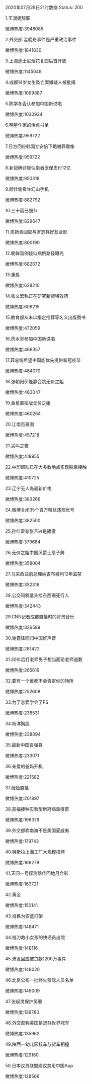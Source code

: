 2020年07月28日21时数据
Status: 200

1.王漫妮辞职

微博热度:3948085

2.外交部 孟晚舟事件是严重政治事件

微博热度:1841830

3.上海迪士尼烟花复园后首开放

微博热度:1145048

4.成都14岁女生坠亡案嫌疑人被批捕

微博热度:1099887

5.陈学冬否认参加中国新说唱

微博热度:1030934

6.明星作家的治愈书单

微博热度:959722

7.日方回应韩国立安倍下跪谢罪雕像

微博热度:959722

8.新冠确诊疑似患者医保支付12亿

微博热度:950318

9.顾佳偷看许幻山手机

微博热度:882792

10.三十而已细节

微博热度:829647

11.周扬青回应与罗志祥好友合影

微博热度:800190

12.朝鲜首例疑似病例路径曝光

微博热度:682672

13.重启

微博热度:628210

14.张文宏称正在研究新冠特效药

微博热度:609215

15.教育部从未以指定推荐等名义出版图书

微博热度:472059

16.药水哥参加中国新说唱

微博热度:466357

17.菲总统希望中国能优先提供新冠疫苗

微博热度:464070

18.张朝阳伊能静合跳无价之姐

微博热度:463047

19.金星直拍版无价之姐

微博热度:460264

20.江南百景图

微博热度:457218

21.尖叫之夜

微博热度:418955

22.中印部队已在大多数地点实现脱离接触

微博热度:410725

23.辽宁无人岛最新价格

微博热度:383266

24.微博关闭35个百万粉丝违规账号

微博热度:382500

25.孙红雷夸张艺兴是骄傲

微博热度:379684

26.无价之姐中国风爵士扇子舞

微博热度:358004

27.马来西亚前总理纳吉布被判12年监禁

微博热度:352316

28.公交司机低头捡东西碾死行人

微博热度:342443

29.CNN记者成都直播时的背景音乐

微博热度:326589

30.谢霆锋回归中国好声音

微博热度:281422

31.20年后打老师男子想当面给老师道歉

微博热度:265619

32.要有一个谁都不会否定你的场所

微博热度:252608

33.为了恋爱学会了PS

微博热度:238531

34.杨洋胸肌

微博热度:238094

35.最新中国百强县

微博热度:233071

36.亲爱的爸妈开机

微博热度:221582

37.薇娅直播

微博热度:201897

38.高福接种实验型新冠病毒疫苗

微博热度:198379

39.外交部称南海不是美国夏威夷

微博热度:179743

40.特斯拉上海工厂大规模招聘

微博热度:166279

41.天问一号探测器传回地月合影

微博热度:163721

42.黄金

微博热度:150141

43.肖枫为安蓝打架

微博热度:148471

44.挡刀救小女孩的快递员出院

微博热度:148116

45.浦发回应被贷款1200万事件

微博热度:148020

46.北京公布一批终生禁驾人员名单

微博热度:148009

47.张起灵保护吴邪

微博热度:139780

48.外交部称美国是退群世界冠军

微博热度:135962

49.陕西一幼儿园校车与货车相撞

微博热度:129160

50.日本议员联盟建议禁用中国App

微博热度:128566

